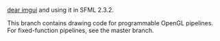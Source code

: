 [dear imgui](https://github.com/ocornut/imgui) and using it in SFML 2.3.2.

This branch contains drawing code for programmable OpenGL pipelines.
For fixed-function pipelines, see the master branch.
